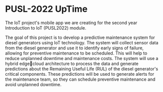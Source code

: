 #  PUSL-2022 UpTime

The IoT project's mobile app we are creating for the second year Introduction to IoT (PUSL2022) module.

The goal of this project is to develop a predictive maintenance system for diesel generators using IoT technology. The system will collect sensor data from the diesel generator and use it to identify early signs of failure, allowing for preventive maintenance to be scheduled. This will help to reduce unplanned downtime and maintenance costs. The system will use a hybrid edgecloud architecture to process the data and generate predictions about the Remaining Useful Life (RUL) of the diesel generator's critical components. These predictions will be used to generate alerts for the maintenance team, so they can schedule preventive maintenance and avoid unplanned downtime.
